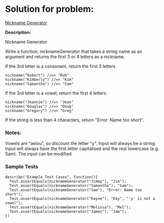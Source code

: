 # Solution for problem:

[Nickname Generator](https://www.codewars.com/kata/593b1909e68ff627c9000186)

**Description:**

Nickname Generator

Write a function, nicknameGenerator that takes a string name as an argument and returns the first 3 or 4 letters as a nickname.

If the 3rd letter is a consonant, return the first 3 letters

```plaintext
nickname("Robert") //=> "Rob"
nickname("Kimberly") //=> "Kim"
nickname("Samantha") //=> "Sam"
```

If the 3rd letter is a vowel, return the first 4 letters.

```plaintext
nickname("Jeannie") //=> "Jean"
nickname("Douglas") //=> "Doug"
nickname("Gregory") //=> "Greg"
```

If the string is less than 4 characters, return "Error: Name too short".

### Notes:

Vowels are "aeiou", so discount the letter "y".
Input will always be a string.
Input will always have the first letter capitalised and the rest lowercase (e.g. Sam).
The input can be modified

### Sample Tests

```plaintext
describe("Example Test Cases", function(){
  Test.assertEquals(nicknameGenerator("Jimmy"), "Jim");
  Test.assertEquals(nicknameGenerator("Samantha"), "Sam");
  Test.assertEquals(nicknameGenerator("Sam"), "Error: Name too short");
  Test.assertEquals(nicknameGenerator("Kayne"), "Kay", "'y' is not a vowel");
  Test.assertEquals(nicknameGenerator("Melissa"), "Mel");
  Test.assertEquals(nicknameGenerator("James"), "Jam");
})
```
